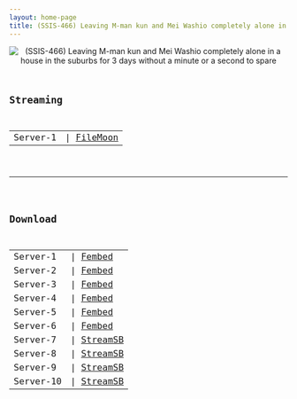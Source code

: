 ```yaml
---
layout: home-page
title: (SSIS-466) Leaving M-man kun and Mei Washio completely alone in a house in the suburbs for 3 days without a minute or a second to spare
---
```

<center>
<img src="https://blogger.googleusercontent.com/img/b/R29vZ2xl/AVvXsEh-DxZ42cwxh4SniMxDAUKCHJCCyer_rarwF55CvH54BfjDQEjrWN0PyRmOY_W1E4_GlwlwwN8JFQXJd6KoTTKhuu7xiOp1TuFPaHY8qzq-MROjRo8zQItXcIv0TYrxJSPwQ9NfH8h09Nk5t3GGiXK5EIZKFGXvhqW2Eqco8r0CBNHXt8n8asZfC0il/s1600/ssis466pl.jpg" alt="(SSIS-466) Leaving M-man kun and Mei Washio completely alone in a house in the suburbs for 3 days without a minute or a second to spare">
</center>
<pre><code>
<h2>Streaming</h2>
<table><tbody>
<tr>
<td>Server-1</td>
<td>| <a href="https://filemoon.sx/e/hkdwx9y5zxj4" target="_blank">FileMoon</a></td>
</tr>
</tbody></table>

<hr />

<h2>Download</h2>
<table><tbody>
<tr>
<td>Server-1</td>
<td>| <a href="https://fakyutube.com/f/x51qpi57edp48-5" target="_blank">Fembed</a></td>
</tr>
<tr>
<td>Server-2</td>
<td>| <a href="https://yuamikami.xyz/f/w5wj6hnylm1y-3y" target="_blank">Fembed</a></td>
</tr>
<tr>
<td>Server-3</td>
<td>| <a href="https://watchjavnow.xyz/f/g40wyh-52jpxpgy" target="_blank">Fembed</a></td>
</tr>
<tr>
<td>Server-4</td>
<td>| <a href="https://javhdfree.icu/f/1elkduj71xql43k" target="_blank">Fembed</a></td>
</tr>
<tr>
<td>Server-5</td>
<td>| <a href="https://vanfem.com/f/xpgr3i57j4y-pw5" target="_blank">Fembed</a></td>
</tr>
<tr>
<td>Server-6</td>
<td>| <a href="https://cloudrls.com/f/6x67mc02nm84g6q" target="_blank">Fembed</a></td>
</tr>
<tr>
<td>Server-7</td>
<td>| <a href="https://sbthe.com/d/c2kameep9g7f.html" target="_blank">StreamSB</a></td>
</tr>
<tr>
<td>Server-8</td>
<td>| <a href="https://sbthe.com/d/hdnzqdowapkf.html" target="_blank">StreamSB</a></td>
</tr>
<tr>
<td>Server-9</td>
<td>| <a href="https://tubesb.com/d/e1jiq809zzwi.html?asgtbndr=1" target="_blank">StreamSB</a></td>
</tr>
<tr>
<td>Server-10</td>
<td>| <a href="https://javside.com/d/1bszb48herhb.html" target="_blank">StreamSB</a></td>
</tr>
</tbody></table>
</code></pre>
